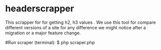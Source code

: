 # headerscrapper
This scrapper for for getting h2, h3 values . We use this tool for compare different versions of a site for any difference we might notice after a migration or a major feature change.

#Run scraper (terminal):
$ php scraper.php
